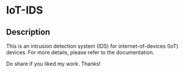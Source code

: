 # IoT-IDS
## Description
This is an intrusion detection system (IDS) for internet-of-devices (IoT) devices.
For more details, please refer to the documentation.

Do share if you liked my work. Thanks!
